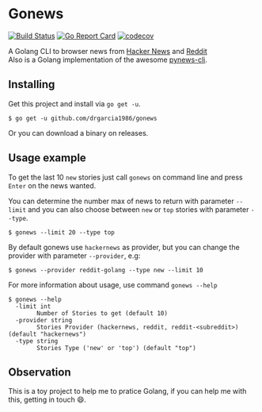 # Gonews
[![Build Status](https://travis-ci.org/drgarcia1986/gonews.svg)](https://travis-ci.org/drgarcia1986/gonews)
[![Go Report Card](https://goreportcard.com/badge/drgarcia1986/gonews)](https://goreportcard.com/report/drgarcia1986/gonews)
[![codecov](https://codecov.io/gh/drgarcia1986/gonews/branch/master/graph/badge.svg)](https://codecov.io/gh/drgarcia1986/gonews)

A Golang CLI to browser news from [Hacker News](https://news.ycombinator.com/) and [Reddit](https://www.reddit.com)  
Also is a Golang implementation of the awesome [pynews-cli](https://github.com/mazulo/pynews_cli).

## Installing
Get this project and install via `go get -u`.
```
$ go get -u github.com/drgarcia1986/gonews
```
Or you can download a binary on releases.

## Usage example
To get the last 10 `new` stories just call `gonews` on command line and press `Enter` on the news wanted.

You can determine the number max of news to return with parameter `--limit` and you can also choose between `new` or `top` stories
with parameter `--type`.
```
$ gonews --limit 20 --type top
```
By default gonews use `hackernews` as provider, but you can change the provider with parameter `--provider`, e.g:
```
$ gonews --provider reddit-golang --type new --limit 10
```
For more information about usage, use command `gonews --help`
```
$ gonews --help
  -limit int
        Number of Stories to get (default 10)
  -provider string
        Stories Provider (hackernews, reddit, reddit-<subreddit>) (default "hackernews")
  -type string
        Stories Type ('new' or 'top') (default "top")
```

## Observation
This is a toy project to help me to pratice Golang, if you can help me with this, getting in touch :smile:.
